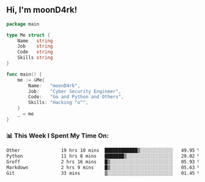 <h2> Hi, I'm moonD4rk!</h2>

```go
package main

type Me struct {
	Name   string
	Job    string
	Code   string
	Skills string
}

func main() {
	me := &Me{
		Name:   "moonD4rk",
		Job:    "Cyber Security Engineer",
		Code:   "Go and Python and Others",
		Skills: "Hacking ^o^",
	}
	_ = me
}
```

<h3>📊 This Week I Spent My Time On:</h3>
<!-- <img align='right' src="https://github-readme-stats.vercel.app/api?username=moond4rk&show_icons=true&theme=radical", width="300" height="150"> -->

<!--START_SECTION:waka-->

```txt
Other               19 hrs 10 mins  ████████████▒░░░░░░░░░░░░   49.95 %
Python              11 hrs 8 mins   ███████▒░░░░░░░░░░░░░░░░░   29.02 %
Groff               2 hrs 16 mins   █▒░░░░░░░░░░░░░░░░░░░░░░░   05.93 %
Markdown            2 hrs 9 mins    █▒░░░░░░░░░░░░░░░░░░░░░░░   05.63 %
Git                 33 mins         ▒░░░░░░░░░░░░░░░░░░░░░░░░   01.45 %
```

<!--END_SECTION:waka-->

